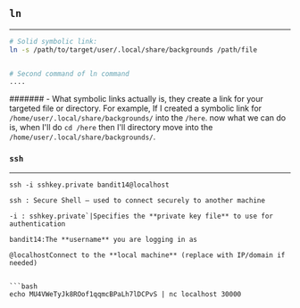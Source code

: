 ## `ln` 
---
```bash
# Solid symbolic link:
ln -s /path/to/target/user/.local/share/backgrounds /path/file


# Second command of ln command
....
```

####### - What symbolic links actually is, they create a link for your targeted file or directory. For example, If I created a symbolic link for `/home/user/.local/share/backgrounds/` into the `/here`. now what we can do is, when I'll do `cd /here` then I'll directory move into the `/home/user/.local/share/backgrounds/`.

### `ssh`
---
```
ssh -i sshkey.private bandit14@localhost

ssh : Secure Shell — used to connect securely to another machine

-i : sshkey.private`|Specifies the **private key file** to use for authentication

bandit14:The **username** you are logging in as

@localhostConnect to the **local machine** (replace with IP/domain if needed)
```


```

```bash 
echo MU4VWeTyJk8ROof1qqmcBPaLh7lDCPvS | nc localhost 30000

```
